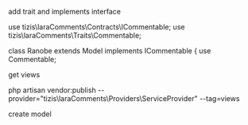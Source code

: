 
add trait and implements interface

use tizis\laraComments\Contracts\ICommentable;
use tizis\laraComments\Traits\Commentable;

class Ranobe extends Model implements ICommentable
{
    use Commentable;


get views

php artisan vendor:publish --provider="tizis\laraComments\Providers\ServiceProvider" --tag=views


create model
<?php

namespace App\Entity;

use tizis\laraComments\Entity\Comment as laraComment;

class Comment extends laraComment
{
